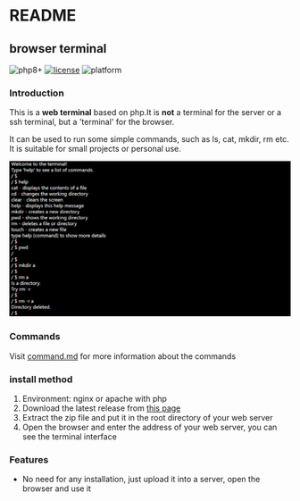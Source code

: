 # README

## browser terminal

![php8+](https://img.shields.io/badge/PHP-any_version-green) [![license](https://img.shields.io/badge/license-Apache-blue)](https://github.com/hanyixuanten/browser-terminal/blob/main/LICENSE) ![platform](https://img.shields.io/badge/platform-android|ios|windows|macos|linux-lightgrey.svg)

### Introduction

This is a **web terminal** based on php.It is **not** a terminal for the server or a ssh terminal, but a 'terminal' for the browser.

It can be used to run some simple commands, such as ls, cat, mkdir, rm etc. It is suitable for small projects or personal use.

![alt text](image.png)

### Commands

Visit [command.md](https://github.com/hanyixuanten/browser-terminal/blob/main/commands.md) for more information about the commands

### install method

1. Environment: nginx or apache with php
2. Download the latest release from [this page](https://github.com/hanyixuanten/indexpage/releases)
3. Extract the zip file and put it in the root directory of your web server
4. Open the browser and enter the address of your web server, you can see the terminal interface

### Features

- No need for any installation, just upload it into a server, open the browser and use it
